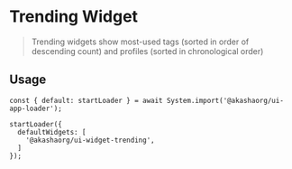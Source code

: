 # Trending Widget

> Trending widgets show most-used tags (sorted in order of descending count) and profiles (sorted in chronological order)

## Usage

```tsx
const { default: startLoader } = await System.import('@akashaorg/ui-app-loader');

startLoader({
  defaultWidgets: [
    '@akashaorg/ui-widget-trending',
  ]
});

```
